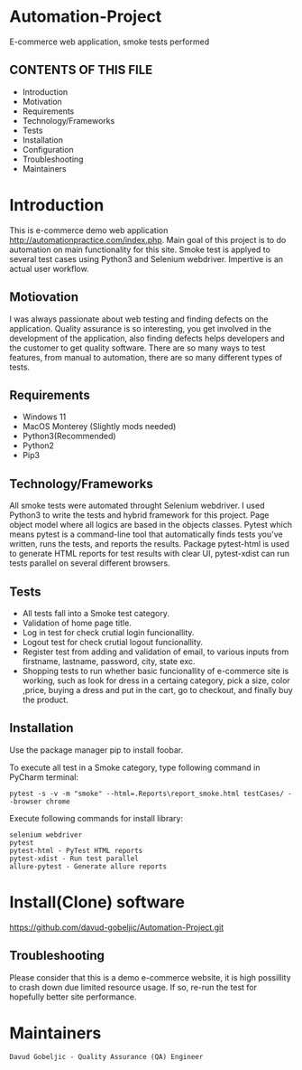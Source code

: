 # Automation-Project
E-commerce web application, smoke tests performed

## CONTENTS OF THIS FILE
* Introduction
* Motivation
* Requirements
* Technology/Frameworks
* Tests
* Installation
* Configuration
* Troubleshooting
* Maintainers


# Introduction

This is e-commerce demo web application http://automationpractice.com/index.php. Main goal of this project is to do automation on main functionality for this site. Smoke test is applyed to several test cases using Python3 and Selenium webdriver. Impertive is an actual user workflow.


## Motiovation

I was always passionate about web testing and finding defects on the application. Quality assurance is so interesting, you get involved in the development of the application, also finding defects helps developers and the customer to get quality software. There are so many ways to test features, from manual to automation, there are so many different types of tests.


## Requirements

* Windows 11
* MacOS Monterey (Slightly mods needed)
* Python3(Recommended)
* Python2
* Pip3

## Technology/Frameworks

All smoke tests were automated throught Selenium webdriver. I used Python3 to write the tests and hybrid framework for this project. Page object model where all logics are based in the objects classes. Pytest which means pytest is a command-line tool that automatically finds tests you've written, runs the tests, and reports the results. Package pytest-html is used to generate HTML reports for test results with clear UI, pytest-xdist can run tests parallel on several different browsers.


## Tests
* All tests fall into a Smoke test category.
* Validation of home page title.
* Log in test for check crutial login funcionallity.
* Logout test for check crutial logout funcionallity.
* Register test from adding and validation of email, to various inputs from firstname, lastname, password, city, state exc.
* Shopping tests to run whether basic funcionallity of e-commerce site is working, such as look for dress in a certaing category, pick a size, color ,price, buying a   dress and put in the cart, go to checkout, and finally buy the product.


## Installation

Use the package manager pip to install foobar.

To execute all test in a Smoke category, type following command in PyCharm terminal:

```
pytest -s -v -m "smoke" --html=.Reports\report_smoke.html testCases/ --browser chrome
```


Execute following commands for install library:
```
selenium webdriver
pytest
pytest-html - PyTest HTML reports
pytest-xdist - Run test parallel
allure-pytest - Generate allure reports
```


# Install(Clone) software

https://github.com/davud-gobeljic/Automation-Project.git

## Troubleshooting

Please consider that this is a demo e-commerce website, it is high possillity to crash down due limited resource usage. If so, re-run the test for hopefully better site performance.



# Maintainers
`
Davud Gobeljic - Quality Assurance (QA) Engineer
`
